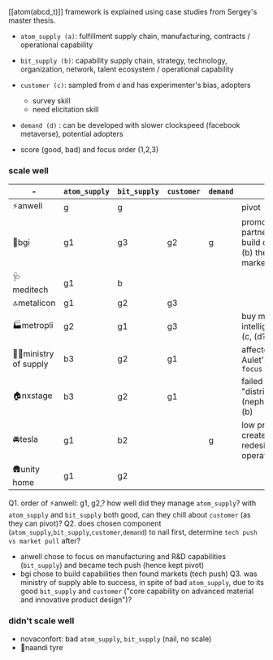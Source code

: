 [[atom(abcd_t)]] framework is explained using case studies from Sergey's master thesis.
- `atom_supply (a)`: fulfillment supply chain, manufacturing, contracts / operational capability
- `bit_supply (b)`:  capability supply chain, strategy, technology, organization, network, talent ecosystem / operational capability
- `customer (c)`:  sampled from `d` and has experimenter's bias, adopters
	- survey skill
	- need elicitation skill
- `demand (d)` : can be developed with slower clockspeed (facebook metaverse), potential adopters

- score (good, bad) and focus order (1,2,3)

### scale well

| -                      | `atom_supply`   | `bit_supply`   | `customer`   | `demand`   | note                          |     |
| ---------------------- | --- | --- | --- | --- | ----------------------------- | --- |
| ⚡️anwell              | g   | g   |    |    | pivot                         |     |
| 🐷bgi                  | g1  | g3  | g2  |g     |  promote partnership (d), build capabilities (b) then find markets (c)                             |     |
| 🩺meditech             | g1  | b   |     |     |                               |     |
| 🔝metalicon            | g1  | g2  | g3  |     |                               |     |
| 🏭metropli             | g2  | g1  | g3  |     | buy market intelligence/brand (c, (d?))        |     |
| 🕵🏻ministry of supply | b3  | g2  | g1  |     |     affected by Bill Aulet's `customer-focus`                          |     |
| 🏠nxstage              | b3  | g2  | g1   |     |  failed to engineer "distribute (nephrologist)" (b)                             |     |
| 🚘tesla                | g1  | b2  |     |g     | low price would create demand, redesign operations |     |
| 🛖unity home           | g1    |g2     |     |     |                               |     |

Q1. order of ⚡️anwell: g1, g2,? how well did they manage `atom_supply`? with `atom_supply` and `bit_supply` both good, can they chill about `customer` (as they can pivot)?
Q2. does chosen component (`atom_supply`,`bit_supply`,`customer`,`demand`) to nail first, determine `tech push vs market pull` after? 
- anwell chose to focus on manufacturing and R&D capabilities (`bit_supply`) and became tech push (hence kept pivot)
- bgi chose to build capabilities then found markets (tech push)
Q3. was ministry of supply able to success, in spite of bad `atom_supply`, due to its good `bit_supply`  and `customer` ("core capability on advanced material and innovative product design")?


### didn't scale well
- novaconfort: bad `atom_supply`, `bit_supply` (nail, no scale)
- 🛞naandi tyre